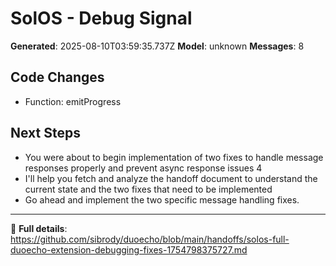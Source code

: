 # SolOS - Debug Signal

**Generated**: 2025-08-10T03:59:35.737Z
**Model**: unknown
**Messages**: 8

## Code Changes
- Function: emitProgress

## Next Steps
- You were about to begin implementation of two fixes to handle message responses properly and prevent async response issues
4
- I'll help you fetch and analyze the handoff document to understand the current state and the two fixes that need to be implemented
- Go ahead and implement the two specific message handling fixes.



---
🔗 **Full details**: https://github.com/sibrody/duoecho/blob/main/handoffs/solos-full-duoecho-extension-debugging-fixes-1754798375727.md